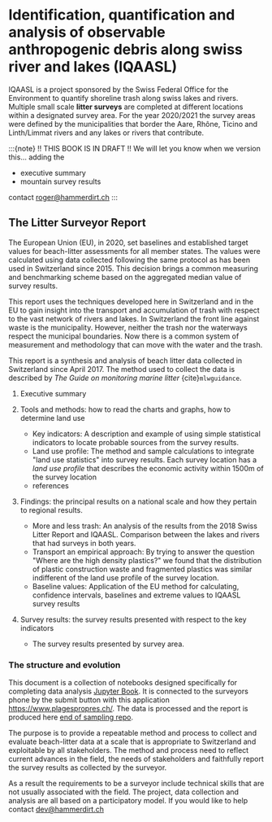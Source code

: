 # Identification, quantification and analysis of observable anthropogenic debris along swiss river and lakes (IQAASL)

IQAASL is a project sponsored by the Swiss Federal Office for the Environment to quantify shoreline trash along swiss lakes and rivers. Multiple small scale **litter surveys** are completed at different locations within a designated survey area. For the year 2020/2021 the survey areas were defined by the municipalities that border the Aare, Rhône, Ticino and Linth/Limmat rivers and any lakes or rivers that contribute.

:::{note}
!! THIS BOOK IS IN DRAFT !!
We will let you know when we version this... adding the
* executive summary 
* mountain survey results

contact roger@hammerdirt.ch
:::

## The Litter Surveyor Report

The European Union (EU), in 2020, set baselines and established target values for beach-litter assessments for all member states. The values
were calculated using data collected following the same protocol as has been used in Switzerland since 2015. This decision brings a common
measuring and benchmarking scheme based on the aggregated median value of survey results. 

This report uses the techniques developed here in Switzerland and in the EU to gain insight into the transport and accumulation of trash with respect
to the vast network of rivers and lakes. In Switzerland the front line against waste is the municipality. However, neither the trash nor the 
waterways respect the municipal boundaries.  Now there is a common system of measurement and methodology that can move with the water and the trash.

This report is a synthesis and analysis of beach litter data collected in Switzerland since April 2017. The method used to collect the data is
described by _The Guide on monitoring marine litter_ {cite}`mlwguidance`. 

1. Executive summary

2. Tools and methods: how to read the charts and graphs, how to determine land use
   * Key indicators: A description and example of using simple statistical indicators to locate probable sources from the survey results.     
   * Land use profile: The method and sample calculations to integrate "land use statistics" into survey results. Each survey location has a
   _land use profile_ that describes the economic activity within 1500m of the survey location
   * references
     
3. Findings: the principal results on a national scale and how they pertain to regional results.
   * More and less trash: An analysis of the results from the 2018 Swiss Litter Report and IQAASL. Comparison between the lakes and rivers
   that had surveys in both years.     
   * Transport an empirical approach: By trying to answer the  question "Where are the high density plastics?" we found that the distribution
   of plastic construction waste and fragmented plastics was similar indifferent of the land use profile of the survey location.
   * Baseline values: Application of the EU method for calculating, confidence intervals, baselines and extreme values to IQAASL survey results
     
4. Survey results: the survey results presented with respect to the key indicators
   * The survey results presented by survey area.

### The structure and evolution 

This document is a collection of notebooks designed specifically for completing data analysis [Jupyter Book](https://jupyterbook.org/intro.html). It is connected to the surveyors phone by the submit button with this
application https://www.plagespropres.ch/. The data is processed and the report is produced here [end of sampling repo](https://github.com/hammerdirt-analyst/IQAASL-End-0f-Sampling-2021).

The purpose is to provide a repeatable method and process to collect and evaluate beach-litter data at a scale that is appropriate to Switzerland and exploitable by
all stakeholders. The method and process need to reflect current advances in the field, the needs of stakeholders and faithfully report the survey results as collected
by the surveyor.

As a result the requirements to be a surveyor include technical skills that are not usually associated with the field. The project, data collection
and analysis are all based on a participatory model. If you would like to help contact dev@hammerdirt.ch